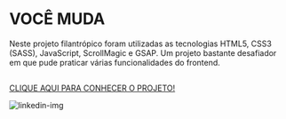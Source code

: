# VOCÊ MUDA

Neste projeto filantrópico foram utilizadas as tecnologias HTML5, CSS3 (SASS), JavaScript, ScrollMagic e GSAP. Um projeto bastante desafiador em que pude praticar várias funcionalidades do frontend.
##

<a href="https://vocemuda.netlify.app/">CLIQUE AQUI PARA CONHECER O PROJETO!</a>

![linkedin-img](https://user-images.githubusercontent.com/86975073/145106694-1b842269-0233-416f-a4f2-b562ba920bc0.jpg)
